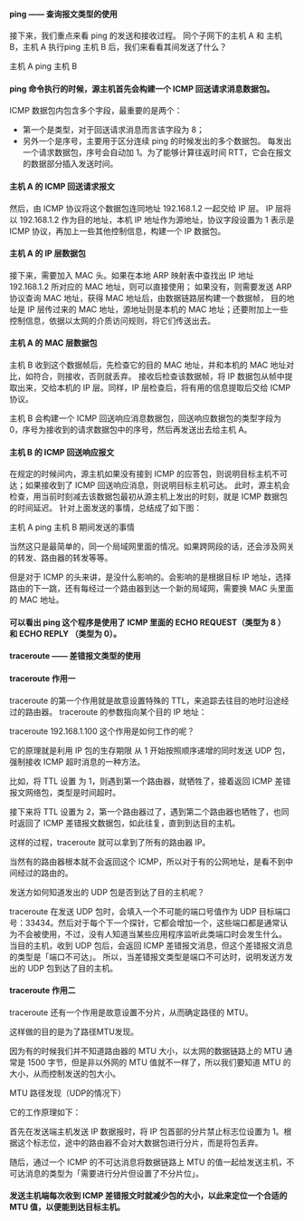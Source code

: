 #### ping —— 查询报文类型的使用
接下来，我们重点来看 ping 的发送和接收过程。
同个子网下的主机 A 和 主机 B，主机 A 执行ping 主机 B 后，我们来看看其间发送了什么？

主机 A ping 主机 B

#### ping 命令执行的时候，源主机首先会构建一个 ICMP 回送请求消息数据包。
ICMP 数据包内包含多个字段，最重要的是两个：
* 第一个是类型，对于回送请求消息而言该字段为 8；
* 另外一个是序号，主要用于区分连续 ping 的时候发出的多个数据包。
每发出一个请求数据包，序号会自动加 1。为了能够计算往返时间 RTT，它会在报文的数据部分插入发送时间。

#### 主机 A 的 ICMP 回送请求报文
然后，由 ICMP 协议将这个数据包连同地址 192.168.1.2 一起交给 IP 层。
IP 层将以 192.168.1.2 作为目的地址，本机 IP 地址作为源地址，协议字段设置为 1 表示是 ICMP 协议，再加上一些其他控制信息，构建一个 IP 数据包。

#### 主机 A 的 IP 层数据包
接下来，需要加入 MAC 头。如果在本地 ARP 映射表中查找出 IP 地址 192.168.1.2 所对应的 MAC 地址，则可以直接使用；
如果没有，则需要发送 ARP 协议查询 MAC 地址，获得 MAC 地址后，由数据链路层构建一个数据帧，
目的地址是 IP 层传过来的 MAC 地址，源地址则是本机的 MAC 地址；还要附加上一些控制信息，依据以太网的介质访问规则，将它们传送出去。

#### 主机 A 的 MAC 层数据包
主机 B 收到这个数据帧后，先检查它的目的 MAC 地址，并和本机的 MAC 地址对比，如符合，则接收，否则就丢弃。
接收后检查该数据帧，将 IP 数据包从帧中提取出来，交给本机的 IP 层。同样，IP 层检查后，将有用的信息提取后交给 ICMP 协议。

主机 B 会构建一个 ICMP 回送响应消息数据包，回送响应数据包的类型字段为 0，序号为接收到的请求数据包中的序号，然后再发送出去给主机 A。
#### 主机 B 的 ICMP 回送响应报文

在规定的时候间内，源主机如果没有接到 ICMP 的应答包，则说明目标主机不可达；如果接收到了 ICMP 回送响应消息，则说明目标主机可达。
此时，源主机会检查，用当前时刻减去该数据包最初从源主机上发出的时刻，就是 ICMP 数据包的时间延迟。
针对上面发送的事情，总结成了如下图：

主机 A ping 主机 B 期间发送的事情

当然这只是最简单的，同一个局域网里面的情况。如果跨网段的话，还会涉及网关的转发、路由器的转发等等。

但是对于 ICMP 的头来讲，是没什么影响的。会影响的是根据目标 IP 地址，选择路由的下一跳，还有每经过一个路由器到达一个新的局域网，需要换 MAC 头里面的 MAC 地址。

#### 可以看出 ping 这个程序是使用了 ICMP 里面的 ECHO REQUEST（类型为 8 ） 和 ECHO REPLY （类型为 0）。

#### traceroute —— 差错报文类型的使用


#### traceroute 作用一
traceroute 的第一个作用就是故意设置特殊的 TTL，来追踪去往目的地时沿途经过的路由器。
traceroute 的参数指向某个目的 IP 地址：

traceroute 192.168.1.100
这个作用是如何工作的呢？

它的原理就是利用 IP 包的生存期限 从 1 开始按照顺序递增的同时发送 UDP 包，强制接收 ICMP 超时消息的一种方法。

比如，将 TTL 设置 为 1，则遇到第一个路由器，就牺牲了，接着返回 ICMP 差错报文网络包，类型是时间超时。

接下来将 TTL 设置为 2，第一个路由器过了，遇到第二个路由器也牺牲了，也同时返回了 ICMP 差错报文数据包，如此往复，直到到达目的主机。

这样的过程，traceroute 就可以拿到了所有的路由器 IP。

当然有的路由器根本就不会返回这个 ICMP，所以对于有的公网地址，是看不到中间经过的路由的。

发送方如何知道发出的 UDP 包是否到达了目的主机呢？

traceroute 在发送 UDP 包时，会填入一个不可能的端口号值作为 UDP 目标端口号：33434。然后对于每个下一个探针，它都会增加一个，这些端口都是通常认为不会被使用，不过，没有人知道当某些应用程序监听此类端口时会发生什么。
当目的主机，收到 UDP 包后，会返回 ICMP 差错报文消息，但这个差错报文消息的类型是「端口不可达」。
所以，当差错报文类型是端口不可达时，说明发送方发出的 UDP 包到达了目的主机。

####  traceroute 作用二
traceroute 还有一个作用是故意设置不分片，从而确定路径的 MTU。

这样做的目的是为了路径MTU发现。

因为有的时候我们并不知道路由器的 MTU 大小，以太网的数据链路上的 MTU 通常是 1500 字节，但是非以外网的 MTU 值就不一样了，所以我们要知道 MTU 的大小，从而控制发送的包大小。

MTU 路径发现（UDP的情况下）

它的工作原理如下：

首先在发送端主机发送 IP 数据报时，将 IP 包首部的分片禁止标志位设置为 1。根据这个标志位，途中的路由器不会对大数据包进行分片，而是将包丢弃。

随后，通过一个 ICMP 的不可达消息将数据链路上 MTU 的值一起给发送主机，不可达消息的类型为「需要进行分片但设置了不分片位」。

#### 发送主机端每次收到 ICMP 差错报文时就减少包的大小，以此来定位一个合适的 MTU 值，以便能到达目标主机。

